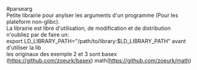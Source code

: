 #parsearg  
Petite librairie pour anylser les arguments d'un programme (Pour les plateform non-glibc).  
La librairie est libre d'utilisation, de modification et de distribution  
n'oubliez par de faire un:  
export LD_LIBRARY_PATH="/path/to/library:$LD_LIBRARY_PATH"
avant d'utiliser la lib  
les originaux des exemple 2 et 3 sont basex (https://github.com/zoeurk/basex) math(https://github.com/zoeurk/math)

